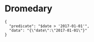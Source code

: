 # Dromedary

```
{
  "predicate": "$date > '2017-01-01'",
  "data": "{\"date\":\"2017-01-01\"}"
}
```
